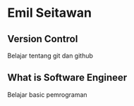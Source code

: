 # Emil Seitawan
## Version Control
Belajar tentang git dan github

## What is Software Engineer
Belajar basic pemrograman
